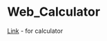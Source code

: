 # Web_Calculator
 [Link](https://jatin-773762.github.io/Web_Calculator/index.html)  - for calculator
